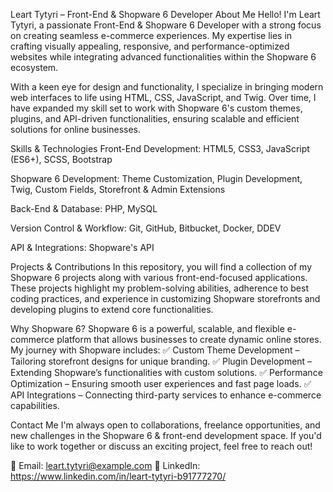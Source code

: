 Leart Tytyri – Front-End & Shopware 6 Developer
About Me
Hello! I'm Leart Tytyri, a passionate Front-End & Shopware 6 Developer with a strong focus on creating seamless e-commerce experiences. My expertise lies in crafting visually appealing, responsive, and performance-optimized websites while integrating advanced functionalities within the Shopware 6 ecosystem.

With a keen eye for design and functionality, I specialize in bringing modern web interfaces to life using HTML, CSS, JavaScript, and Twig. Over time, I have expanded my skill set to work with Shopware 6's custom themes, plugins, and API-driven functionalities, ensuring scalable and efficient solutions for online businesses.

Skills & Technologies
Front-End Development: HTML5, CSS3, JavaScript (ES6+), SCSS, Bootstrap

Shopware 6 Development: Theme Customization, Plugin Development, Twig, Custom Fields, Storefront & Admin Extensions

Back-End & Database: PHP, MySQL 

Version Control & Workflow: Git, GitHub, Bitbucket, Docker, DDEV

API & Integrations: Shopware's API

Projects & Contributions
In this repository, you will find a collection of my Shopware 6 projects along with various front-end-focused applications. These projects highlight my problem-solving abilities, adherence to best coding practices, and experience in customizing Shopware storefronts and developing plugins to extend core functionalities.

Why Shopware 6?
Shopware 6 is a powerful, scalable, and flexible e-commerce platform that allows businesses to create dynamic online stores. My journey with Shopware includes:
✅ Custom Theme Development – Tailoring storefront designs for unique branding.
✅ Plugin Development – Extending Shopware’s functionalities with custom solutions.
✅ Performance Optimization – Ensuring smooth user experiences and fast page loads.
✅ API Integrations – Connecting third-party services to enhance e-commerce capabilities.

Contact Me
I'm always open to collaborations, freelance opportunities, and new challenges in the Shopware 6 & front-end development space. If you'd like to work together or discuss an exciting project, feel free to reach out!

📧 Email: leart.tytyri@example.com
💼 LinkedIn: https://www.linkedin.com/in/leart-tytyri-b91777270/
